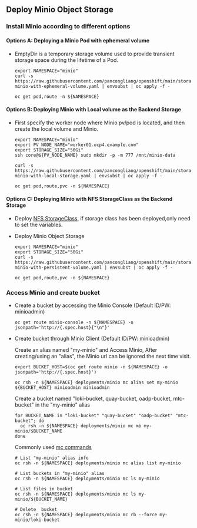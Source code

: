 ## Deploy Minio Object Storage

### Install Minio according to different options

#### Options A: Deploying a Minio Pod with ephemeral volume

* EmptyDir is a temporary storage volume used to provide transient storage space during the lifetime of a Pod.  

  ```
  export NAMESPACE="minio"
  curl -s https://raw.githubusercontent.com/pancongliang/openshift/main/storage/minio/deploy-minio-with-ephemeral-volume.yaml | envsubst | oc apply -f -
  
  oc get pod,route -n ${NAMESPACE}
  ```

#### Options B: Deploying Minio with Local volume as the Backend Storage

* First specify the worker node where Minio pv/pod is located, and then create the local volume and Minio.

  ```
  export NAMESPACE="minio"
  export PV_NODE_NAME="worker01.ocp4.example.com"
  export STORAGE_SIZE="50Gi"
  ssh core@${PV_NODE_NAME} sudo mkdir -p -m 777 /mnt/minio-data

  curl -s https://raw.githubusercontent.com/pancongliang/openshift/main/storage/minio/deploy-minio-with-local-storage.yaml | envsubst | oc apply -f -

  oc get pod,route,pvc -n ${NAMESPACE}
  ```

#### Options C: Deploying Minio with NFS StorageClass as the Backend Storage

* Deploy [NFS StorageClass](https://github.com/pancongliang/openshift/blob/main/storage/nfs-sc/readme.md), if storage class has been deployed,only need to set the variables.

* Deploy Minio Object Storage

  ```
  export NAMESPACE="minio"
  export STORAGE_SIZE="50Gi"
  curl -s https://raw.githubusercontent.com/pancongliang/openshift/main/storage/minio/deploy-minio-with-persistent-volume.yaml | envsubst | oc apply -f -

  oc get pod,route,pvc -n ${NAMESPACE}
  ```

### Access Minio and create bucket

* Create a bucket by accessing the Minio Console (Default ID/PW: minioadmin)
 
  ```
  oc get route minio-console -n ${NAMESPACE} -o jsonpath='http://{.spec.host}{"\n"}'
  ```

* Create bucket through Minio Client (Default ID/PW: minioadmin)
  
  Create an alias named "my-minio" and Access Minio, After creating/using an "alias", the Minio url can be ignored the next time visit.
  ```    
  export BUCKET_HOST=$(oc get route minio -n ${NAMESPACE} -o jsonpath='http://{.spec.host}')
  
  oc rsh -n ${NAMESPACE} deployments/minio mc alias set my-minio ${BUCKET_HOST} minioadmin minioadmin
  ``` 
  Create a bucket named "loki-bucket, quay-bucket, oadp-bucket, mtc-bucket" in the "my-minio" alias
  ```
  for BUCKET_NAME in "loki-bucket" "quay-bucket" "oadp-bucket" "mtc-bucket"; do
    oc rsh -n ${NAMESPACE} deployments/minio mc mb my-minio/$BUCKET_NAME
  done
  ```
  Commonly used [mc commands](https://min.io/docs/minio/linux/reference/minio-mc.html?ref=docs#command-quick-reference)
  ```
  # List "my-minio" alias info
  oc rsh -n ${NAMESPACE} deployments/minio mc alias list my-minio

  # List buckets in "my-minio" alias
  oc rsh -n ${NAMESPACE} deployments/minio mc ls my-minio

  # List files in bucket
  oc rsh -n ${NAMESPACE} deployments/minio mc ls my-minio/${BUCKET_NAME}

  # Delete  bucket
  oc rsh -n ${NAMESPACE} deployments/minio mc rb --force my-minio/loki-bucket
  ```  
